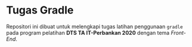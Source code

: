 # Tugas Gradle

Repositori ini dibuat untuk melengkapi tugas latihan penggunaan `gradle` pada program pelatihan **DTS TA IT-Perbankan 2020** dengan tema *Front-End*.
